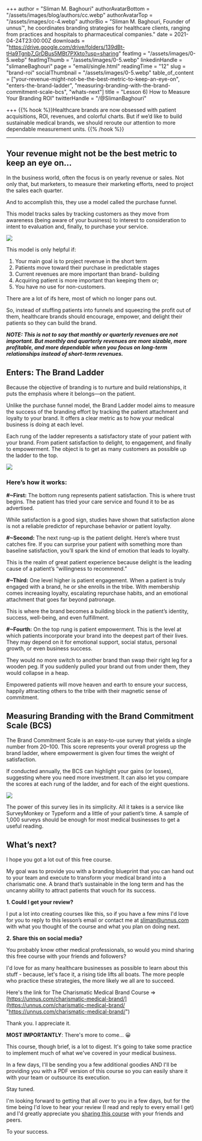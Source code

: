 +++
author = "Sliman M. Baghouri"
authorAvatarBottom = "/assets/images/blog/authors/cc.webp"
authorAvatarTop = "/assets/images/cc-4.webp"
authorBio = "Sliman M. Baghouri, Founder of unnus™, he coordinates branding strategies for healthcare clients, ranging from practices and hospitals to pharmaceutical companies."
date = 2021-04-24T23:00:00Z
downloads = "https://drive.google.com/drive/folders/139dBt-tHa9Tgnb7_GrDBus5MBt7PXkto?usp=sharing"
featImg = "/assets/images/0-5.webp"
featImgThumb = "/assets/images/0-5.webp"
linkedinHandle = "slimaneBaghouri"
page = "email/single.html"
readingTime = "12"
slug = "brand-roi"
socialThumbnail = "/assets/images/0-5.webp"
table_of_content = ["your-revenue-might-not-be-the-best-metric-to-keep-an-eye-on", "enters-the-brand-ladder", "measuring-branding-with-the-brand-commitment-scale-bcs", "whats-next"]
title = "Lesson 6) How to Measure Your Branding ROI"
twitterHandle = "/@SlimanBaghouri"

+++
{{% hook %}}Healthcare brands are now obsessed with patient acquisitions, ROI, revenues, and colorful charts. But if we’d like to build sustainable medical brands, we should reroute our attention to more dependable measurement units. {{% /hook %}}

***

## Your revenue might not be the best metric to keep an eye on...

In the business world, often the focus is on yearly revenue or sales. Not only that, but marketers, to measure their marketing efforts, need to project the sales each quarter.

And to accomplish this, they use a model called the purchase funnel.

This model tracks sales by tracking customers as they move from awareness (being aware of your business) to interest to consideration to intent to evaluation and, finally, to purchase your service.

![](/assets/images/1-2.webp)

This model is only helpful if:

1. Your main goal is to project revenue in the short term
2. Patients move toward their purchase in predictable stages
3. Current revenues are more important than brand- building
4. Acquiring patient is more important than keeping them or;
5. You have no use for non-customers.

There are a lot of ifs here, most of which no longer pans out.

So, instead of stuffing patients into funnels and squeezing the profit out of them, healthcare brands should encourage, empower, and delight their patients so they can build the brand.

**_NOTE: This is not to say that monthly or quarterly revenues are not important. But monthly and quarterly revenues are more sizable, more profitable, and more dependable when you focus on long-term relationships instead of short-term revenues._**

## Enters: The Brand Ladder

Because the objective of branding is to nurture and build relationships, it puts the emphasis where it belongs—on the patient.

Unlike the purchase funnel model, the Brand Ladder model aims to measure the success of the branding effort by tracking the patient attachment and loyalty to your brand. It offers a clear metric as to how your medical business is doing at each level.

Each rung of the ladder represents a satisfactory state of your patient with your brand. From patient satisfaction to delight, to engagement, and finally to empowerment. The object is to get as many customers as possible up the ladder to the top.

![](/assets/images/2-2.webp)

### Here’s how it works:

**#\~First:** The bottom rung represents patient satisfaction. This is where trust begins. The patient has tried your care service and found it to be as advertised.

While satisfaction is a good sign, studies have shown that satisfaction alone is not a reliable predictor of repurchase behavior or patient loyalty.

**#\~Second:** The next rung-up is the patient delight. Here’s where trust catches fire. If you can surprise your patient with something more than baseline satisfaction, you’ll spark the kind of emotion that leads to loyalty.

This is the realm of great patient experience because delight is the leading cause of a patient’s “willingness to recommend.”

**#\~Third:** One level higher is patient engagement. When a patient is truly engaged with a brand, he or she enrolls in the tribe. With membership comes increasing loyalty, escalating repurchase habits, and an emotional attachment that goes far beyond patronage.

This is where the brand becomes a building block in the patient’s identity, success, well-being, and even fulfillment.

**#\~Fourth:** On the top rung is patient empowerment. This is the level at which patients incorporate your brand into the deepest part of their lives. They may depend on it for emotional support, social status, personal growth, or even business success.

They would no more switch to another brand than swap their right leg for a wooden peg. If you suddenly pulled your brand out from under them, they would collapse in a heap.

Empowered patients will move heaven and earth to ensure your success, happily attracting others to the tribe with their magnetic sense of commitment.

## Measuring Branding with the Brand Commitment Scale (BCS)

The Brand Commitment Scale is an easy-to-use survey that yields a single number from 20–100. This score represents your overall progress up the brand ladder, where empowerment is given four times the weight of satisfaction.

If conducted annually, the BCS can highlight your gains (or losses), suggesting where you need more investment. It can also let you compare the scores at each rung of the ladder, and for each of the eight questions.

![](/assets/images/3-2.webp)

The power of this survey lies in its simplicity. All it takes is a service like SurveyMonkey or Typeform and a little of your patient’s time. A sample of 1,000 surveys should be enough for most medical businesses to get a useful reading.

## What’s next?

I hope you got a lot out of this free course.

My goal was to provide you with a branding blueprint that you can hand out to your team and execute to transform your medical brand into a charismatic one. A brand that’s sustainable in the long term and has the uncanny ability to attract patients that vouch for its success.

**1. Could I get your review?**

I put a lot into creating courses like this, so if you have a few mins I'd love for you to reply to this lesson’s email or contact me at [sliman@unnus.com](mailto:sliman@unnus.com) with what you thought of the course and what you plan on doing next.

**2. Share this on social media?**

You probably know other medical professionals, so would you mind sharing this free course with your friends and followers?

I'd love for as many healthcare businesses as possible to learn about this stuff - because, let's face it, a rising tide lifts all boats. The more people who practice these strategies, the more likely we all are to succeed.

Here's the link for The Charismatic Medical Brand Course => [https://unnus.com/charismatic-medical-brand/](https://unnus.com/charismatic-medical-brand/ "https://unnus.com/charismatic-medical-brand/")

Thank you. I appreciate it.

**MOST IMPORTANTLY**: There's more to come... 😀

This course, though brief, is a lot to digest. It's going to take some practice to implement much of what we've covered in your medical business.

In a few days, I'll be sending you a few additional goodies AND I'll be providing you with a PDF version of this course so you can easily share it with your team or outsource its execution.

Stay tuned.

I'm looking forward to getting that all over to you in a few days, but for the time being I'd love to hear your review (I read and reply to every email I get) and I'd greatly appreciate you [sharing this course](https://unnus.com/charismatic-medical-brand/) with your friends and peers.

To your success.